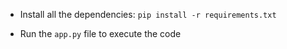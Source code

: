 - Install all the dependencies: `pip install -r requirements.txt`

- Run the `app.py` file to execute the code

